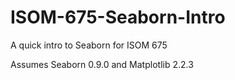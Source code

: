 # ISOM-675-Seaborn-Intro
A quick intro to Seaborn for ISOM 675

Assumes Seaborn 0.9.0 and Matplotlib 2.2.3
